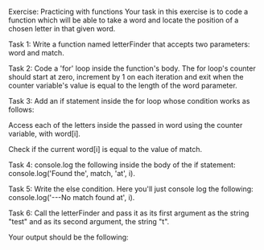 Exercise: Practicing with functions
Your task in this exercise is to code a function which will be able to take a word and locate the position of a chosen letter in that given word.  

Task 1:
Write a function named letterFinder that accepts two parameters: word and match.

Task 2:
Code a 'for' loop inside the function's body. The for loop's counter should start at zero, increment by 1 on each iteration and exit when the counter variable's value is equal to the length of the word parameter.

Task 3:
Add an if statement inside the for loop whose condition works as follows:

 Access each of the letters inside the passed in word using the counter variable, with word[i]. 

Check if the current word[i] is equal to the value of match.

Task 4:
console.log the following inside the body of the if statement: console.log('Found the', match, 'at', i).

Task 5:
Write the else condition. Here you'll just console log the following: console.log('---No match found at', i).

Task 6:
Call the letterFinder and pass it as its first argument as the string "test" and as its second argument, the string "t".

Your output should be the following: